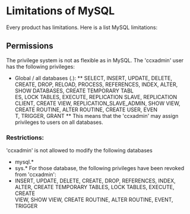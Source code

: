 # Limitations of MySQL
Every product has limitations. Here is a list MySQL limitations:
## Permissions
The privilege system is not as flexible as in MySQL.
The 'ccxadmin' user has the following privileges:
* Global / all databases (*.*):
** SELECT, INSERT, UPDATE, DELETE, CREATE, DROP, RELOAD, PROCESS, REFERENCES, INDEX, ALTER, SHOW DATABASES, CREATE TEMPORARY TABL\
ES, LOCK TABLES, EXECUTE, REPLICATION SLAVE, REPLICATION CLIENT, CREATE VIEW, REPLICATION_SLAVE_ADMIN, SHOW VIEW, CREATE ROUTINE, ALTER ROUTINE, CREATE USER, EVEN\
T, TRIGGER, GRANT
** This means that the 'ccxadmin' may assign privileges to users on all databases.
### Restrictions:
'ccxadmin' is not allowed to modify the following databases
* mysql.*
* sys.*
For those database, the following privileges have been revoked from 'ccxadmin':
* INSERT, UPDATE, DELETE, CREATE, DROP, REFERENCES, INDEX, ALTER, CREATE TEMPORARY TABLES, LOCK TABLES, EXECUTE, CREATE\
 VIEW, SHOW VIEW, CREATE ROUTINE, ALTER ROUTINE, EVENT, TRIGGER

